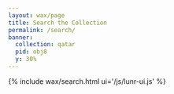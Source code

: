 ```yaml
---
layout: wax/page
title: Search the Collection
permalink: /search/
banner:
  collection: qatar
  pid: obj8
  y: 30%
---
```


{% include wax/search.html ui='/js/lunr-ui.js' %}
